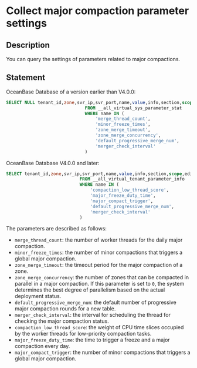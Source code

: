 # Collect major compaction parameter settings

## Description

You can query the settings of parameters related to major compactions.

## Statement

OceanBase Database of a version earlier than V4.0.0:

```sql
SELECT NULL tenant_id,zone,svr_ip,svr_port,name,value,info,section,scope,edit_level 
                              FROM __all_virtual_sys_parameter_stat 
                              WHERE name IN (
                                  'merge_thread_count', 
                                  'minor_freeze_times',
                                  'zone_merge_timeout',
                                  'zone_merge_concurrency',
                                  'default_progressive_merge_num',
                                  'merger_check_interval'
                              )
```

OceanBase Database V4.0.0 and later:

```sql
SELECT tenant_id,zone,svr_ip,svr_port,name,value,info,section,scope,edit_level 
                            FROM __all_virtual_tenant_parameter_info 
                            WHERE name IN (
                                'compaction_low_thread_score', 
                                'major_freeze_duty_time',
                                'major_compact_trigger',
                                'default_progressive_merge_num',
                                'merger_check_interval'
                            )
```

The parameters are described as follows:

* `merge_thread_count`: the number of worker threads for the daily major compaction.
* `minor_freeze_times`: the number of minor compactions that triggers a global major compaction.
* `zone_merge_timeout`: the timeout period for the major compaction of a zone.
* `zone_merge_concurrency`: the number of zones that can be compacted in parallel in a major compaction. If this parameter is set to `0`, the system determines the best degree of parallelism based on the actual deployment status.
* `default_progressive_merge_num`: the default number of progressive major compaction rounds for a new table.
* `merger_check_interval`: the interval for scheduling the thread for checking the major compaction status.
* `compaction_low_thread_score`: the weight of CPU time slices occupied by the worker threads for low-priority compaction tasks.
* `major_freeze_duty_time`: the time to trigger a freeze and a major compaction every day.
* `major_compact_trigger`: the number of minor compactions that triggers a global major compaction.
